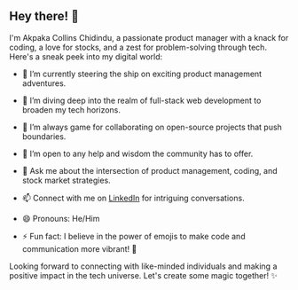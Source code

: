 ## Hey there! 👋

I'm Akpaka Collins Chidindu, a passionate product manager with a knack for coding, a love for stocks, and a zest for problem-solving through tech. Here's a sneak peek into my digital world:

- 🔭 I’m currently steering the ship on exciting product management adventures.
  
- 🌱 I’m diving deep into the realm of full-stack web development to broaden my tech horizons.

- 👯 I’m always game for collaborating on open-source projects that push boundaries.

- 🤔 I’m open to any help and wisdom the community has to offer.

- 💬 Ask me about the intersection of product management, coding, and stock market strategies.

- 📫 Connect with me on [LinkedIn](https://www.linkedin.com/in/akpakacollins/) for intriguing conversations.

- 😄 Pronouns: He/Him

- ⚡ Fun fact: I believe in the power of emojis to make code and communication more vibrant! 🚀

Looking forward to connecting with like-minded individuals and making a positive impact in the tech universe. Let's create some magic together! ✨

